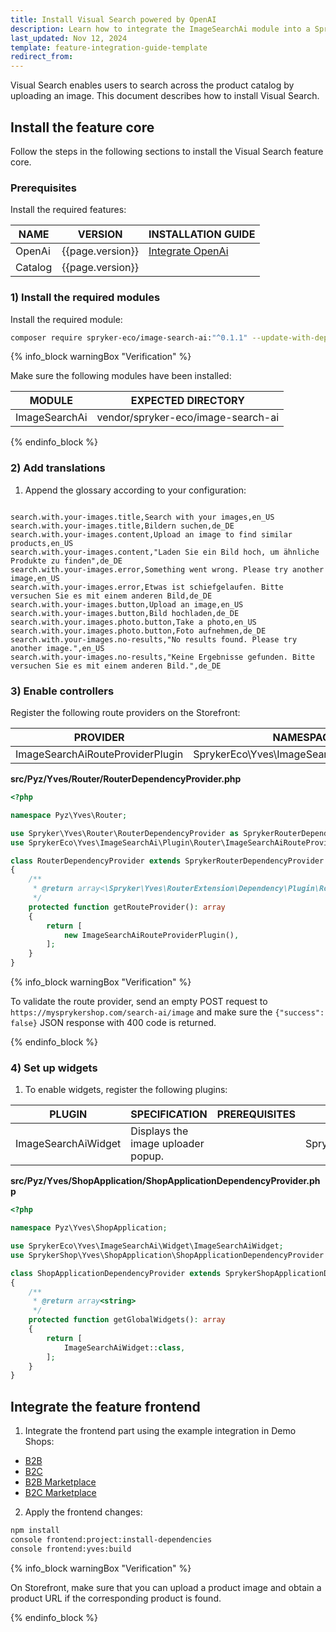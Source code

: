 ```yaml
---
title: Install Visual Search powered by OpenAI
description: Learn how to integrate the ImageSearchAi module into a Spryker project.
last_updated: Nov 12, 2024
template: feature-integration-guide-template
redirect_from:
---
```


Visual Search enables users to search across the product catalog by uploading an image. This document describes how to install Visual Search.


## Install the feature core

Follow the steps in the following sections to install the Visual Search feature core.

### Prerequisites

Install the required features:

| NAME    | VERSION          | INSTALLATION GUIDE                                                                                                                                              |
|---------|------------------|-----------------------------------------------------------------------------------------------------------------------------------------------------------------|
| OpenAi  | {{page.version}} | [Integrate OpenAi](/docs/pbc/all/miscellaneous/{{page.version}}/third-party-integrations/open-ai/integrate-openai.html) |
| Catalog | {{page.version}} |                                                                                                                                                                 |

### 1) Install the required modules

Install the required module:

```bash
composer require spryker-eco/image-search-ai:"^0.1.1" --update-with-dependencies
```

{% info_block warningBox "Verification" %}

Make sure the following modules have been installed:

| MODULE        | EXPECTED DIRECTORY                 |
|---------------|------------------------------------|
| ImageSearchAi | vendor/spryker-eco/image-search-ai |

{% endinfo_block %}

### 2) Add translations

1. Append the glossary according to your configuration:

```csv

search.with.your-images.title,Search with your images,en_US
search.with.your-images.title,Bildern suchen,de_DE
search.with.your-images.content,Upload an image to find similar products,en_US
search.with.your-images.content,"Laden Sie ein Bild hoch, um ähnliche Produkte zu finden",de_DE
search.with.your-images.error,Something went wrong. Please try another image,en_US
search.with.your-images.error,Etwas ist schiefgelaufen. Bitte versuchen Sie es mit einem anderen Bild,de_DE
search.with.your-images.button,Upload an image,en_US
search.with.your-images.button,Bild hochladen,de_DE
search.with.your.images.photo.button,Take a photo,en_US
search.with.your.images.photo.button,Foto aufnehmen,de_DE
search.with.your-images.no-results,"No results found. Please try another image.",en_US
search.with.your-images.no-results,"Keine Ergebnisse gefunden. Bitte versuchen Sie es mit einem anderen Bild.",de_DE
```

### 3) Enable controllers

Register the following route providers on the Storefront:

| PROVIDER                         | NAMESPACE                                   |
|----------------------------------|---------------------------------------------|
| ImageSearchAiRouteProviderPlugin | SprykerEco\Yves\ImageSearchAi\Plugin\Router |

**src/Pyz/Yves/Router/RouterDependencyProvider.php**

```php
<?php

namespace Pyz\Yves\Router;

use Spryker\Yves\Router\RouterDependencyProvider as SprykerRouterDependencyProvider;
use SprykerEco\Yves\ImageSearchAi\Plugin\Router\ImageSearchAiRouteProviderPlugin;

class RouterDependencyProvider extends SprykerRouterDependencyProvider
{
    /**
     * @return array<\Spryker\Yves\RouterExtension\Dependency\Plugin\RouteProviderPluginInterface>
     */
    protected function getRouteProvider(): array
    {
        return [
            new ImageSearchAiRouteProviderPlugin(),
        ];
    }
}
```

{% info_block warningBox "Verification" %}

To validate the route provider, send an empty POST request to `https://mysprykershop.com/search-ai/image` and make sure the `{"success": false}` JSON response with 400 code is returned.

{% endinfo_block %}

### 4) Set up widgets

1. To enable widgets, register the following plugins:

| PLUGIN              | SPECIFICATION                      | PREREQUISITES | NAMESPACE                            |
|---------------------|------------------------------------|---------------|--------------------------------------|
| ImageSearchAiWidget | Displays the image uploader popup. |               | SprykerEco\Yves\ImageSearchAi\Widget |

**src/Pyz/Yves/ShopApplication/ShopApplicationDependencyProvider.php**

```php
<?php

namespace Pyz\Yves\ShopApplication;

use SprykerEco\Yves\ImageSearchAi\Widget\ImageSearchAiWidget;
use SprykerShop\Yves\ShopApplication\ShopApplicationDependencyProvider as SprykerShopApplicationDependencyProvider;

class ShopApplicationDependencyProvider extends SprykerShopApplicationDependencyProvider
{
    /**
     * @return array<string>
     */
    protected function getGlobalWidgets(): array
    {
        return [
            ImageSearchAiWidget::class,
        ];
    }
}
```

## Integrate the feature frontend

1. Integrate the frontend part using the example integration in Demo Shops:
- [B2B](https://github.com/spryker-shop/b2b-demo-shop/pull/491/files)
- [B2C](https://github.com/spryker-shop/b2c-demo-shop/pull/544/files)
- [B2B Marketplace](https://github.com/spryker-shop/b2b-demo-marketplace/pull/438/files)
- [B2C Marketplace](https://github.com/spryker-shop/b2c-demo-marketplace/pull/422/files)

2. Apply the frontend changes:

```bash
npm install
console frontend:project:install-dependencies
console frontend:yves:build
```

{% info_block warningBox "Verification" %}

On Storefront, make sure that you can upload a product image and obtain a product URL if the corresponding product is found.

{% endinfo_block %}
